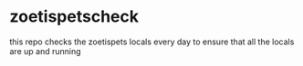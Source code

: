 # zoetispetscheck
this repo checks the zoetispets locals every day to ensure that all the locals are up and running
